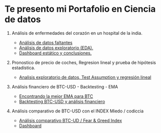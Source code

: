 # Te presento mi Portafolio en Ciencia de datos

1. Análisis de enfermedades del corazón en un hospital de la india.

   - [Análisis de datos faltantes](/notebooks/0.1_data_analysis/0.2_EDA_cardiovascular_analysis/0.1_missing_data.ipynb)
   - [Análisis de datos exploratorio (EDA).](/notebooks/0.1_data_analysis/0.2_EDA_cardiovascular_analysis/0.2_EDA.ipynb)
   - [Dashboard estático y conclusiones.](/notebooks/0.1_data_analysis/0.2_EDA_cardiovascular_analysis/0.3_dashboard.ipynb)

1. Pronostico de precio de coches, Regresion lineal y prueba de hipótesis estadística.

   - [Analisis exploratorio de datos, Test Assumption y regresión lineal](/notebooks/0.2_machine_learning/0.1_SUPERVISED/0.1_regression/0.1_linear_regression/0.1_price_car/0.2_EDA_price_car.ipynb)

1. Análisis financiero de BTC-USD - Backtesting - EMA

   - [Encontrando la mejor EMA para BTC](/notebooks/0.1_data_analysis/0.3_quantitive_analysis/0.1_EDA_finance_BTC/0.1_analysis_EMA_BTC.ipynb)
   - [Backtesting BTC-USD y análisis financiero](/notebooks/0.1_data_analysis/0.3_quantitive_analysis/0.1_EDA_finance_BTC/0.2_backtesting_EMA_BTC.ipynb)

1. Análisis comparativo de BTC-USD con el INDEX Miedo / codiccia

   - [Análisis comparativo BTC-UD / Fear & Greed Index](/notebooks/0.1_data_analysis/0.3_quantitive_analysis/0.4_fear_&_greed_btc/0.1_fear_&_greed_btc.ipynb)
   - [Dashboard](/notebooks/0.1_data_analysis/0.3_quantitive_analysis/0.4_fear_&_greed_btc/Fear_&_greed_BTC.png)
